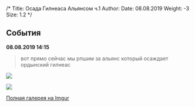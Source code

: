 /*
Title: Осада Гилнеаса Альянсом ч.1
Author:
Date: 08.08.2019
Weight: -3
Size: 1.2
*/

## События
**08.08.2019 14:15**

> вот прямо сейчас мы рпшим за альянс который осаждает ордынский гилнеас

![](https://i.postimg.cc/X7BzwVv2/image.png)

![](https://i.postimg.cc/QdLnmR9j/image.png)

[Полная галерея на Imgur](https://imgur.com/a/2lO5eM5)